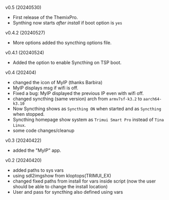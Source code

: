 v0.5 (20240530)  
  - First release of the ThemixPro.  
  - Synthing now starts *after install* if boot option is `yes`  
  
v0.4.2  (20240527)  
  - More options added tho syncthing options file.  
  
v0.4.1  (20240524)  
  - Added the option to enable Syncthing on TSP boot.  
  
v0.4  (202404)  
  
  - changed the icon of MyIP (thanks Barbira)  
  - MyIP displays msg if wifi is off.  
  - Fixed a bug: MyIP displayed the previous IP even with wifi off.  
  - changed syncthing (same version) arch from `armv7sf-k3.2` to `aarch64-k3.10`  
  - Now Syncthing shows as `Syncthing ON` when started and as `Syncthing` when stopped.  
  - Syncthing homepage show system as `Trimui Smart Pro` instead of `Tina Linux`.  
  - some code changes/cleanup  

v0.3 (20240422)  
  
- added the "MyIP" app.  
  
v0.2 (20240420)  
  
- added paths to sys vars  
- using sdl2imgshow from kloptops(TRIMUI_EX)  
- changed fixed paths from install for vars inside script (now the user should be able to change the install location)  
- User and pass for syncthing also defined using vars  
